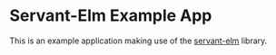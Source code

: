 Servant-Elm Example App
=======================

This is an example application making use of the [servant-elm](https://github.com/mattjbray/servant-elm) library.
